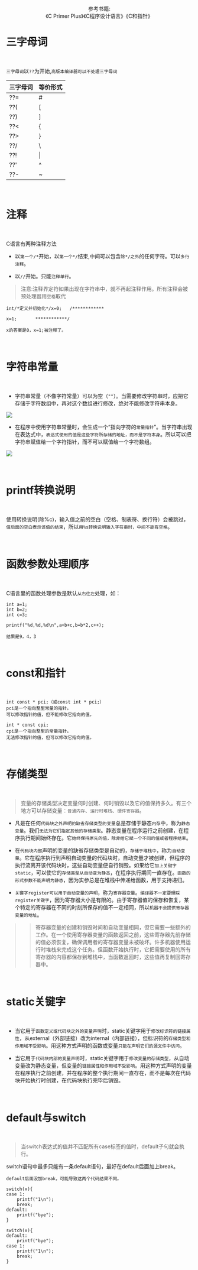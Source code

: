  <p align="center">
参考书籍:<br/>《C Primer Plus》《C程序设计语言》《C和指针》
</p>

# 三字母词

<br/>

`三字母词`以`??`为开始,`高版本编译器可以不处理三字母词`

|三字母词|等价形式|
|----|----|
| ??= |  # |
| ??( |  [ |
| ??) |  ] |
| ??< |  { |
| ??> |  } |
| ??/ | \\ |
| ??! | \| |
| ??' |  ^ |
| ??- |  ~ |

<br/>

# 注释

<br/>

C语言有两种注释方法

* 以`第一个/*`开始，以`第一个*/`结束,中间可以包含`除*/之外`的任何字符。可以`多行注释`。

* 以`//`开始。只能`注释单行`。

>注意:注释界定符如果出现在字符串中，就不再起注释作用。所有注释会被预处理器用`空格`取代

```
int/*定义并初始化*/x=0;   /************

x=1;       ************/

x的答案是0，x=1;被注释了。
```

<br/>

# 字符串常量

<br/>

* 字符串常量（不像字符常量）可以为空（`""`）。当需要修改字符串时，应把它存储于字符数组中，再对这个数组进行修改，绝对不能修改字符串本身。

![](https://github.com/Mrli6/The-introduction-to-C/blob/master/修改字符串问题.png)

* 在程序中使用字符串常量时，会生成一个“指向字符的`常量指针`”。当字符串出现在表达式中，`表达式使用的值是这些字符所存储的地址，而不是字符本身`。所以可以把字符串赋值给一个字符指针，而不可以赋值给一个字符数组。

![](https://github.com/Mrli6/The-introduction-to-C/blob/master/字符串指针.png)

<br/>

# printf转换说明

<br/>

使用转换说明(除%c)，输入值之前的空白（空格、制表符、换行符）会被跳过，`值后面的空白表示该值的结束`，所以`用%s转换说明输入字符串时，中间不能有空格`。

<br/>

# 函数参数处理顺序

<br/>

C语言里的函数处理参数是默认`从右往左`处理，如：

```
int a=1;
int b=2;
int c=3;

printf("%d,%d,%d\n",a+b+c,b=b*2,c++);

结果是9，4，3
```

<br/>

# const和指针

<br/>

```
int const * pci;（或const int * pci;）
pci是一个指向整型常量的指针。
可以修改指针的值，但不能修改它指向的值。

int * const cpi;
cpi是一个指向整型的常量指针。
无法修改指针的值，但可以修改它指向的值。
```

<br/>

# 存储类型

<br/>

>变量的存储类型决定变量何时创建、何时销毁以及它的值保持多久。有三个地方可以存储变量：`普通内存`、`运行时堆栈`、`硬件寄存器`。

* 凡是在任何`代码块之外声明的缺省存储类型的变量`总是存储于静态`内存`中，称为`静态变量`。我们`无法为它们指定其他的存储类型`。静态变量在程序运行之前创建，在程序执行期间始终存在。它`始终保持原先的值，除非给它赋一个不同的值或者程序结束`。

* 在`代码块内部`声明的变量的缺省存储类型是自动的，`存储于堆栈中`，称为`自动变量`。它在程序执行到声明自动变量的代码块时，自动变量才被创建，但程序的执行流离开该代码块时，这些自动变量便自行销毁。如果给它`加上关键字static`，可以使它的`存储类型从自动变为静态`，在程序执行期间一直存在。`函数的形式参数不能声明为静态`，因为实参总是在堆栈中传递给函数，用于支持递归。

* `关键字register可以用于自动变量的声明`，称为`寄存器变量`。`编译器不一定要理睬register关键字`，因为寄存器大小是有限的。由于寄存器值的保存和恢复，某个特定的寄存器在不同的时刻所保存的值不一定相同，所以`机器不会提供寄存器变量的地址`。

>>寄存器变量的创建和销毁时间和自动变量相同，但它需要一些额外的工作。在一个使用寄存器变量的函数返回之前，这些寄存器先前存储的值必须恢复，确保调用者的寄存器变量未被破坏。许多机器使用运行时堆栈来完成这个任务。但函数开始执行时，它把需要使用的所有寄存器的内容都保存到堆栈中，当函数返回时，这些值再复制回寄存器中。

<br/>

# static关键字

<br/>

* 当它用于`函数定义或代码块之外的变量声明`时，static关键字用于`修改标识符的链接属性`，从external（外部链接）改为internal（内部链接），但标识符的`存储类型和作用域不受影响`。用这种方式声明的函数或变量`只能在声明它们的源文件中访问`。

* 当它用于`代码块内部的变量声明`时，static关键字用于`修改变量的存储类型`，从自动变量改为静态变量，但变量的`链接属性和作用域不受影响`。用这种方式声明的变量在程序执行之前创建，并在程序的整个执行期间一直存在，而不是每次在代码块开始执行时创建，在代码块执行完毕后销毁。

<br/>

# default与switch

<br/>

>当switch表达式的值并不匹配所有case标签的值时，default子句就会执行。

switch语句中最多只能有一条default语句，最好在default后面加上break。

```
default后面没加break，可能导致这两个代码结果不同。

switch(x){
case 1:
    printf("1\n");
    break;
default:
    printf("bye");
}

switch(x){
default:
    printf("bye");
case 1:
    printf("1\n");
    break;
}
```







